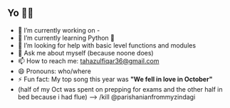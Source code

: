 ## Yo 👊🏿

- 🔭 I’m currently working on -
- 🌱 I’m currently learning Python 🐍
- 🤔 I’m looking for help with basic level functions and modules
- 💬 Ask me about myself (because noone does)
- 📫 How to reach me: tahazulfiqar36@gmail.com
- 😄 Pronouns: who/where
- ⚡ Fun fact: My top song this year was **"We fell in love in October"**
-  (half of my Oct was spent on prepping for exams and the other half in bed because i had flue)
--> /kill @parishanianfrommyzindagi
